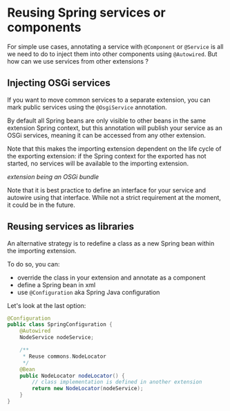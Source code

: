 # Reusing Spring services or components

For simple use cases, annotating a service with `@Component` or `@Service` is all we need to do to inject them into other components using `@Autowired`. But how can we use services from other extensions ?

## Injecting OSGi services

If you want to move common services to a separate extension, you can mark public services using the `@OsgiService` annotation.

By default all Spring beans are only visible to other beans in the same extension Spring context, but this annotation will publish your service as an OSGi services, meaning it can be accessed from any other extension.

Note that this makes the importing extension dependent on the life cycle of the exporting extension: if the Spring context for the exported has not started, no services will be available to the importing extension.

_extension being an OSGi bundle_

Note that it is best practice to define an interface for your service and autowire using that interface.
While not a strict requirement at the moment, it could be in the future.

## Reusing services as libraries

An alternative strategy is to redefine a class as a new Spring bean within the importing extension.

To do so, you can:
* override the class in your extension and annotate as a component
* define a Spring bean in xml
* use `@Configuration` aka Spring Java configuration

Let's look at the last option:
```java
@Configuration
public class SpringConfiguration {
    @Autowired
    NodeService nodeService;

    /**
     * Reuse commons.NodeLocator
     */
    @Bean
    public NodeLocator nodeLocator() {
        // class implementation is defined in another extension
        return new NodeLocator(nodeService);
    }
}
```